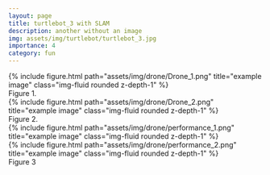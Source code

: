 ```yaml
---
layout: page
title: turtlebot_3 with SLAM
description: another without an image
img: assets/img/turtlebot/turtlebot_3.jpg
importance: 4
category: fun
---
```


<div class="row">
    <div class="col-sm - 3 mt mt-md-0">
        {% include figure.html path="assets/img/drone/Drone_1.png" title="example image" class="img-fluid rounded z-depth-1" %}
    </div>
</div>
<div class="caption">
    Figure 1. 
</div>      

<div class="row">
    <div class="col-sm - 3 mt mt-md-0">
        {% include figure.html path="assets/img/drone/Drone_2.png" title="example image" class="img-fluid rounded z-depth-1" %}
    </div>
</div>
<div class="caption">
    Figure 2. 
</div>      

<div class="row justify-content-sm-center">
    <div class="col-sm-8 mt-3 mt-md-0">
        {% include figure.html path="assets/img/drone/performance_1.png" title="example image" class="img-fluid rounded z-depth-1" %}
    </div>
    <div class="col-sm-4 mt-3 mt-md-0">
        {% include figure.html path="assets/img/drone/performance_2.png" title="example image" class="img-fluid rounded z-depth-1" %}
    </div>
</div>
<div class="caption">
    Figure 3
</div>